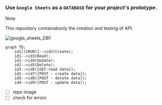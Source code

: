### Use `Google Sheets` as a `DATABASE` for your *project's prototype*.
> [!NOTE]
> This repository containsbonly the creation and testing of API.

![google_sheets_DB1](https://github.com/shrsyc/google_sheets_DB/assets/99862109/dcc26a5f-ecce-41fc-ac89-392b74997c39)


```mermaid
graph TD;
    id1[(CRUD)]-->id2(Create);
    id1-->id3(Read);
    id1-->id4(Update);
    id1-->id5(Delete);
    id3-->id6([GET-read data]);
    id2-->id7([POST - create data]);
    id5-->id8([POST - delete data]);
    id4-->id9([POST - update data]);
```

- [ ] repo image
- [ ] check for errors
